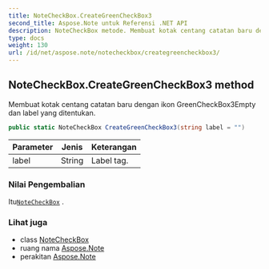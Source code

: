 ```yaml
---
title: NoteCheckBox.CreateGreenCheckBox3
second_title: Aspose.Note untuk Referensi .NET API
description: NoteCheckBox metode. Membuat kotak centang catatan baru dengan ikon GreenCheckBox3Empty dan label yang ditentukan.
type: docs
weight: 130
url: /id/net/aspose.note/notecheckbox/creategreencheckbox3/
---
```

## NoteCheckBox.CreateGreenCheckBox3 method

Membuat kotak centang catatan baru dengan ikon GreenCheckBox3Empty dan label yang ditentukan.

```csharp
public static NoteCheckBox CreateGreenCheckBox3(string label = "")
```

| Parameter | Jenis | Keterangan |
| --- | --- | --- |
| label | String | Label tag. |

### Nilai Pengembalian

Itu[`NoteCheckBox`](../) .

### Lihat juga

* class [NoteCheckBox](../)
* ruang nama [Aspose.Note](../../notecheckbox/)
* perakitan [Aspose.Note](../../../)


